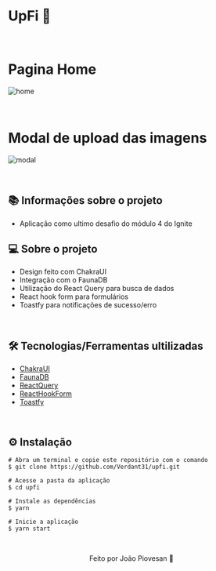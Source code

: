 # UpFi 🧡

&nbsp;

# Pagina Home
![home](https://user-images.githubusercontent.com/71015476/134224415-0cd7f203-8323-4a60-8d1c-272c022a0dc9.png)

&nbsp;
# Modal de upload das imagens
![modal](https://user-images.githubusercontent.com/71015476/134224173-fb35d27b-4b41-4b29-b1f7-5c1164b69ae1.png)

&nbsp;

## 📚 Informações sobre o projeto

* Aplicação como ultimo desafio do módulo 4 do Ignite
&nbsp;

## 💻 Sobre o projeto

* Design feito com ChakraUI
* Integração com o FaunaDB
* Utilização do React Query para busca de dados
* React hook form para formulários
* Toastfy para notificações de sucesso/erro

&nbsp;

## 🛠️ Tecnologias/Ferramentas ultilizadas

* [ChakraUI](https://chakra-ui.com/docs/getting-started)
* [FaunaDB](https://fauna.com/)
* [ReactQuery](https://react-query.tanstack.com/)
* [ReactHookForm](https://react-hook-form.com/)
* [Toastfy](https://fkhadra.github.io/react-toastify/introduction)

&nbsp;

## ⚙️ Instalação
```
# Abra um terminal e copie este repositório com o comando
$ git clone https://github.com/Verdant31/upfi.git
```

```
# Acesse a pasta da aplicação
$ cd upfi

# Instale as dependências
$ yarn

# Inicie a aplicação
$ yarn start

```

&nbsp;

<p align="center">Feito por João Piovesan 📗</p>
